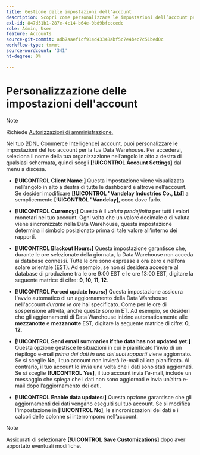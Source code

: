 ```yaml
---
title: Gestione delle impostazioni dell'account
description: Scopri come personalizzare le impostazioni dell’account per la tua Data Warehouse.
exl-id: 847d51b1-287e-4c14-b64e-0bd9bfcccedc
role: Admin, User
feature: Accounts
source-git-commit: adb7aaef1cf914d43348abf5c7e4bec7c51bed0c
workflow-type: tm+mt
source-wordcount: '341'
ht-degree: 0%

---
```


# Personalizzazione delle impostazioni dell&#39;account

>[!NOTE]
>
>Richiede [Autorizzazioni di amministrazione.](../../administrator/user-management/user-management.md)

Nel tuo [!DNL Commerce Intelligence] account, puoi personalizzare le impostazioni del tuo account per la tua Data Warehouse. Per accedervi, seleziona il nome della tua organizzazione nell’angolo in alto a destra di qualsiasi schermata, quindi scegli **[!UICONTROL Account Settings]** dal menu a discesa.

* **[!UICONTROL Client Name:]** Questa impostazione viene visualizzata nell’angolo in alto a destra di tutte le dashboard e altrove nell’account. Se desideri modificare **[!UICONTROL "Vandelay Industries Co., Ltd]** a semplicemente **[!UICONTROL "Vandelay]**, ecco dove farlo.

* **[!UICONTROL Currency:]** Questo è il *valuta predefinita* per tutti i valori monetari nel tuo account. Ogni volta che un valore decimale o di valuta viene sincronizzato nella Data Warehouse, questa impostazione determina il simbolo posizionato prima di tale valore all’interno dei rapporti.

* **[!UICONTROL Blackout Hours:]** Questa impostazione garantisce che, durante le ore selezionate della giornata, la Data Warehouse non acceda ai database connessi. Tutte le ore sono espresse a ora zero e nell’ora solare orientale (EST). Ad esempio, se non si desidera accedere al database di produzione tra le ore 9:00 EST e le ore 13:00 EST, digitare la seguente matrice di cifre: **9, 10, 11, 12**.

* **[!UICONTROL Forced update hours:]** Questa impostazione assicura l&#39;avvio automatico di un aggiornamento della Data Warehouse nell&#39;account *durante le ore* hai specificato. Come per le ore di sospensione attività, anche queste sono in ET. Ad esempio, se desideri che gli aggiornamenti di Data Warehouse inizino automaticamente alle **mezzanotte** e **mezzanotte** EST, digitare la seguente matrice di cifre: **0, 12**.

* **[!UICONTROL Send email summaries if the data has not updated yet:]** Questa opzione gestisce le situazioni in cui è pianificato l’invio di un riepilogo e-mail *prima dei dati in uno dei suoi rapporti* viene aggiornato. Se si sceglie **No**, il tuo account non invierà l’e-mail all’ora pianificata. Al contrario, il tuo account lo invia una volta che i dati sono stati aggiornati. Se si sceglie **[!UICONTROL Yes]**, il tuo account invia l’e-mail, include un messaggio che spiega che i dati non sono aggiornati e invia un’altra e-mail dopo l’aggiornamento dei dati.

* **[!UICONTROL Enable data updates:]** Questa opzione garantisce che gli aggiornamenti dei dati vengano eseguiti sul tuo account. Se si modifica l&#39;impostazione in **[!UICONTROL No]**, le sincronizzazioni dei dati e i calcoli delle colonne si interrompono nell’account.

>[!NOTE]
>
>Assicurati di selezionare **[!UICONTROL Save Customizations]** dopo aver apportato eventuali modifiche.
